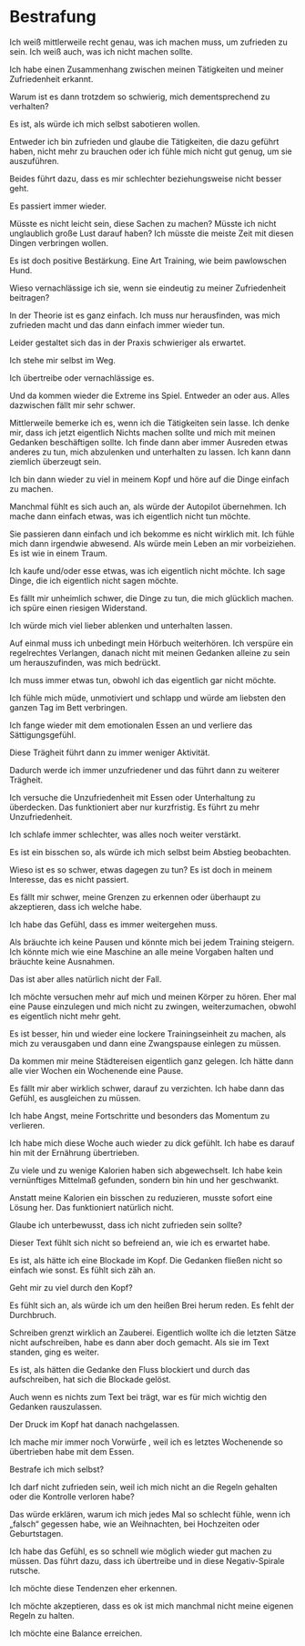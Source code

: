 # Bestrafung

Ich weiß mittlerweile recht genau, was ich machen muss, um zufrieden zu sein. Ich weiß auch, was ich nicht machen sollte.

Ich habe einen Zusammenhang zwischen meinen Tätigkeiten und meiner Zufriedenheit erkannt.

Warum ist es dann trotzdem so schwierig, mich dementsprechend zu verhalten?

Es ist, als würde ich mich selbst sabotieren wollen.

Entweder ich bin zufrieden und glaube die Tätigkeiten, die dazu geführt haben, nicht mehr zu brauchen oder ich fühle mich nicht gut genug, um sie auszuführen.

Beides führt dazu, dass es mir schlechter beziehungsweise nicht besser geht.

Es passiert immer wieder.

Müsste es nicht leicht sein, diese Sachen zu machen? Müsste ich nicht unglaublich große Lust darauf haben? Ich müsste die meiste Zeit mit diesen Dingen verbringen wollen.

Es ist doch positive Bestärkung. Eine Art Training, wie beim pawlowschen Hund.

Wieso vernachlässige ich sie, wenn sie eindeutig zu meiner Zufriedenheit beitragen?

In der Theorie ist es ganz einfach. Ich muss nur herausfinden, was mich zufrieden macht und das dann einfach immer wieder tun.

Leider gestaltet sich das in der Praxis schwieriger als erwartet.

Ich stehe mir selbst im Weg. 

Ich übertreibe oder vernachlässige es.

Und da kommen wieder die Extreme ins Spiel. Entweder an oder aus. Alles dazwischen fällt mir sehr schwer.

Mittlerweile bemerke ich es, wenn ich die Tätigkeiten sein lasse. Ich denke mir, dass ich jetzt eigentlich Nichts machen sollte und mich mit meinen Gedanken beschäftigen sollte. Ich finde dann aber immer Ausreden etwas anderes zu tun, mich abzulenken und unterhalten zu lassen. Ich kann dann ziemlich überzeugt sein.

Ich bin dann wieder zu viel in meinem Kopf und höre auf die Dinge einfach zu machen.

Manchmal fühlt es sich auch an, als würde der Autopilot übernehmen. Ich mache dann einfach etwas, was ich eigentlich nicht tun möchte.

Sie passieren dann einfach und ich bekomme es nicht wirklich mit. Ich fühle mich dann irgendwie abwesend. Als würde mein Leben an mir vorbeiziehen. Es ist wie in einem Traum.

Ich kaufe und/oder esse etwas, was ich eigentlich nicht möchte. Ich sage Dinge, die ich eigentlich nicht sagen möchte.

Es fällt mir unheimlich schwer, die Dinge zu tun, die mich glücklich machen. ich spüre einen riesigen Widerstand.

Ich würde mich viel lieber ablenken und unterhalten lassen.

Auf einmal muss ich unbedingt mein Hörbuch weiterhören. Ich verspüre ein regelrechtes Verlangen, danach nicht mit meinen Gedanken alleine zu sein um herauszufinden, was mich bedrückt.

Ich muss immer etwas tun, obwohl ich das eigentlich gar nicht möchte.

Ich fühle mich müde, unmotiviert und schlapp und würde am liebsten den ganzen Tag im Bett verbringen.

Ich fange wieder mit dem emotionalen Essen an und verliere das Sättigungsgefühl.

Diese Trägheit führt dann zu immer weniger Aktivität.

Dadurch werde ich immer unzufriedener und das führt dann zu weiterer Trägheit.

Ich versuche die Unzufriedenheit mit Essen oder Unterhaltung zu überdecken. Das funktioniert aber nur kurzfristig. Es führt zu mehr Unzufriedenheit.

Ich schlafe immer schlechter, was alles noch weiter verstärkt.

Es ist ein bisschen so, als würde ich mich selbst beim Abstieg beobachten.

Wieso ist es so schwer, etwas dagegen zu tun? Es ist doch in meinem Interesse, das es nicht passiert.

Es fällt mir schwer, meine Grenzen zu erkennen oder überhaupt zu akzeptieren, dass ich welche habe.

Ich habe das Gefühl, dass es immer weitergehen muss. 

Als bräuchte ich keine Pausen und könnte mich bei jedem Training steigern. Ich könnte mich wie eine Maschine an alle meine Vorgaben halten und bräuchte keine Ausnahmen.

Das ist aber alles natürlich nicht der Fall. 

Ich möchte versuchen mehr auf mich und meinen Körper zu hören. Eher mal eine Pause einzulegen und mich nicht zu zwingen, weiterzumachen, obwohl es eigentlich nicht mehr geht.

Es ist besser, hin und wieder eine lockere Trainingseinheit zu machen, als mich zu verausgaben und dann eine Zwangspause einlegen zu müssen.

Da kommen mir meine Städtereisen eigentlich ganz gelegen. Ich hätte dann alle vier Wochen ein Wochenende eine Pause.

Es fällt mir aber wirklich schwer, darauf zu verzichten. Ich habe dann das Gefühl, es ausgleichen zu müssen.

Ich habe Angst, meine Fortschritte und besonders das Momentum zu verlieren.

Ich habe mich diese Woche auch wieder zu dick gefühlt. Ich habe es darauf hin mit der Ernährung übertrieben.

Zu viele und zu wenige Kalorien haben sich abgewechselt. Ich habe kein vernünftiges Mittelmaß gefunden, sondern bin hin und her geschwankt.

Anstatt meine Kalorien ein bisschen zu reduzieren, musste sofort eine Lösung her. Das funktioniert natürlich nicht.

Glaube ich unterbewusst, dass ich nicht zufrieden sein sollte?

Dieser Text fühlt sich nicht so befreiend an, wie ich es erwartet habe.

Es ist, als hätte ich eine Blockade im Kopf. Die Gedanken fließen nicht so einfach wie sonst. Es fühlt sich zäh an.

Geht mir zu viel durch den Kopf?

Es fühlt sich an, als würde ich um den heißen Brei herum reden. Es fehlt der Durchbruch.

Schreiben grenzt wirklich an Zauberei. Eigentlich wollte ich die letzten Sätze nicht aufschreiben, habe es dann aber doch gemacht. Als sie im Text standen, ging es weiter.

Es ist, als hätten die Gedanke den Fluss blockiert und durch das aufschreiben, hat sich die Blockade gelöst.

Auch wenn es nichts zum Text bei trägt, war es für mich wichtig den Gedanken rauszulassen.

Der Druck im Kopf hat danach nachgelassen.

Ich mache mir immer noch Vorwürfe , weil ich es letztes Wochenende so übertrieben habe mit dem Essen.

Bestrafe ich mich selbst?

Ich darf nicht zufrieden sein, weil ich mich nicht an die Regeln gehalten oder die Kontrolle verloren habe?

Das würde erklären, warum ich mich jedes Mal so schlecht fühle, wenn ich „falsch“ gegessen habe, wie an Weihnachten, bei Hochzeiten oder Geburtstagen.

Ich habe das Gefühl, es so schnell wie möglich wieder gut machen zu müssen. Das führt dazu, dass ich übertreibe und in diese Negativ-Spirale rutsche.

Ich möchte diese Tendenzen eher erkennen.

Ich möchte akzeptieren, dass es ok ist mich manchmal nicht meine eigenen Regeln zu halten.

Ich möchte eine Balance erreichen.